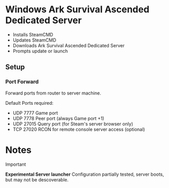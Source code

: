 # Windows Ark Survival Ascended Dedicated Server
- Installs SteamCMD
- Updates SteamCMD
- Downloads Ark Survival Ascended Dedicated Server
- Prompts update or launch

## Setup
### Port Forward
Forward ports from router to server machine.

Default Ports required:
- UDP 7777	Game port
- UDP 7778	Peer port (always Game port +1)
- UDP 27015	Query port (for Steam's server browser only)
- TCP 27020	RCON for remote console server access (optional)

# Notes
> [!IMPORTANT]
> **Experimental Server launcher**
> Configuration partially tested, server boots, but may not be descoverable.

